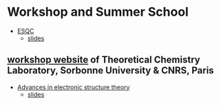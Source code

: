 # Workshop and Summer School

* [ESQC](http://www.esqc.org/)
  + [slides](http://www.esqc.org/history/index.html)
## [workshop website](https://wiki.lct.jussieu.fr/workshop/index.php/Main_Page) of Theoretical Chemistry Laboratory, Sorbonne University & CNRS, Paris
* [Advances in electronic structure theory](https://wiki.lct.jussieu.fr/workshop/index.php/Workshop_on_%22Advances_in_electronic_structure_theory%22)
  + [slides](https://wiki.lct.jussieu.fr/workshop/index.php/Program_of_the_Workshop_on_%22Advances_in_electronic_structure_theory%22)

